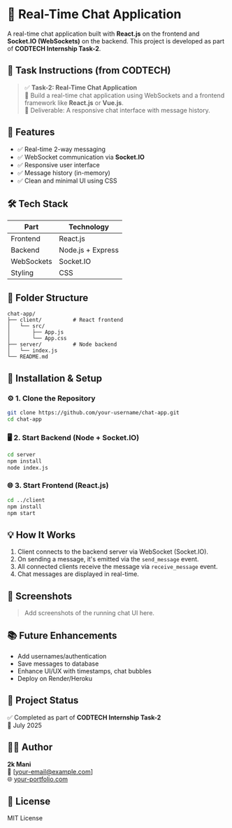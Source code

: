 # 💬 Real-Time Chat Application

A real-time chat application built with **React.js** on the frontend and **Socket.IO (WebSockets)** on the backend. This project is developed as part of **CODTECH Internship Task-2**.

## 📌 Task Instructions (from CODTECH)

> ✅ **Task-2: Real-Time Chat Application**  
> 🔸 Build a real-time chat application using WebSockets and a frontend framework like **React.js** or **Vue.js**.  
> 🔸 Deliverable: A responsive chat interface with message history.  

## 🚀 Features

- ✅ Real-time 2-way messaging
- ✅ WebSocket communication via **Socket.IO**
- ✅ Responsive user interface
- ✅ Message history (in-memory)
- ✅ Clean and minimal UI using CSS

## 🛠 Tech Stack

| Part        | Technology            |
|-------------|------------------------|
| Frontend    | React.js               |
| Backend     | Node.js + Express      |
| WebSockets  | Socket.IO              |
| Styling     | CSS                    |

## 📁 Folder Structure

```
chat-app/
├── client/          # React frontend
│   └── src/
│       ├── App.js
│       └── App.css
├── server/          # Node backend
│   └── index.js
└── README.md
```

## 🔧 Installation & Setup

### ⚙️ 1. Clone the Repository
```bash
git clone https://github.com/your-username/chat-app.git
cd chat-app
```

### 🖥 2. Start Backend (Node + Socket.IO)
```bash
cd server
npm install
node index.js
```

### 🌐 3. Start Frontend (React.js)
```bash
cd ../client
npm install
npm start
```

## 💡 How It Works

1. Client connects to the backend server via WebSocket (Socket.IO).
2. On sending a message, it's emitted via the `send_message` event.
3. All connected clients receive the message via `receive_message` event.
4. Chat messages are displayed in real-time.

## 📸 Screenshots

> Add screenshots of the running chat UI here.

## 📚 Future Enhancements

- Add usernames/authentication
- Save messages to database
- Enhance UI/UX with timestamps, chat bubbles
- Deploy on Render/Heroku

## 🏁 Project Status

✅ Completed as part of **CODTECH Internship Task-2**  
📅 July 2025

## 🙋‍♂️ Author

**2k Mani**  
📧 [your-email@example.com]  
🌐 [your-portfolio.com](https://your-portfolio.com)

## 📜 License

MIT License